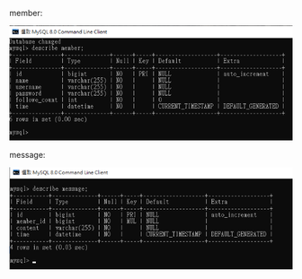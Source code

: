 member:

![image](https://github.com/poc0204/wehelp-assignments/blob/main/week-5/member.bmp)

message:

![image](https://github.com/poc0204/wehelp-assignments/blob/main/week-5/message.bmp)
